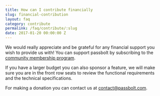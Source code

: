 ```yaml
---
title: How can I contribute financially
slug: financial-contribution
layout: faq
category: contribute
permalink: /faq/contribute/:slug
date: 2017-01-20 00:00:00 Z
---
```

We would really appreciate and be grateful for any financial support you wish to provide us with!
You can support passbolt by subscribing to the 
[community membership program](https://www.passbolt.com/services/community).

If you have a larger budget you can also sponsor a feature, we will make sure you are in the
front row seats to review the functional requirements and the technical specifications. 

For making a donation you can contact us at [contact@passbolt.com](mailto:contact@passbolt.com).
